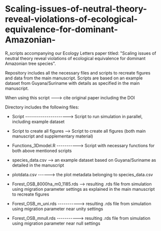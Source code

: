 # Scaling-issues-of-neutral-theory-reveal-violations-of-ecological-equivalence-for-dominant-Amazonian-
R_scripts accompanying our Ecology Letters paper titled: "Scaling issues of neutral theory reveal violations of ecological equivalence for dominant Amazonian tree species". 

Repository includes all the necessary files and scripts to recreate figures and data from the main manuscript. Scripts are based on an example dataset from Guyana/Suriname with details as specified in the main manuscript.

When using this script ---> cite original paper including the DOI

Directory includes the following files:

- Script   ----------------------> Script to run simulation in parallel, including example dataset
- Script to create all figures --> Script to create all figures (both main manuscript and supplementary material)
- Functions_3Dmodel.R -----------> Script with necessary functions for both above mentioned scripts

- species_data.csv --> an example dataset based on Guyana/Suriname as detailed in the manuscript
- plotdata.csv ------> the plot metadata belonging to species_data.csv

- Forest_OSB_8000ha_m0_1185.rds --> resulting .rds file from simulation using migration parameter settings as explained in the main                                           manuscript to recreate figures
- Forest_OSB_m_uni.rds -----------> resulting .rds file from simulation using migration parameter near unity settings
- Forest_OSB_mnull.rds -----------> resulting .rds file from simulation using migration parameter near null settings 
